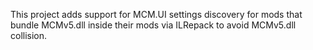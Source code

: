 This project adds support for MCM.UI settings discovery for mods that bundle MCMv5.dll inside their mods via ILRepack to avoid MCMv5.dll collision.